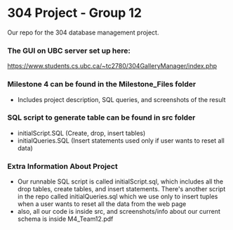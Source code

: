 # 304 Project - Group 12
Our repo for the 304 database management project.

### The GUI on UBC server set up here:
https://www.students.cs.ubc.ca/~tc2780/304GalleryManager/index.php

### Milestone 4 can be found in the Milestone_Files folder
- Includes project description, SQL queries, and screenshots of the result

### SQL script to generate table can be found in src folder
- initialScript.SQL (Create, drop, insert tables)
- initialQueries.SQL (Insert statements used only if user wants to reset all data)

### Extra Information About Project
- Our runnable SQL script is called initialScript.sql, which includes
all the drop tables, create tables, and insert statements.
There's another script in the repo called initialQueries.sql which we use
only to insert tuples when a user wants to reset
all the data from the web page
- also, all our code is inside src, and screenshots/info about our
current schema is inside M4_Team12.pdf
